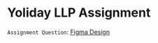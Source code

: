 # Yoliday LLP Assignment

`Assignment Question`: [Figma Design](https://www.figma.com/design/bvGltb1AuJMeI4e1kA24zZ/design-test?node-id=2-132&t=Ld2nqecaHjKJCDAU-0)